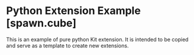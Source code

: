 # Python Extension Example [spawn.cube]

This is an example of pure python Kit extension. It is intended to be copied and serve as a template to create new extensions.

